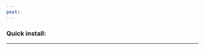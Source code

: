 ```yaml
---
post: 
---
```


### Quick install:
__________________________________________________________________

